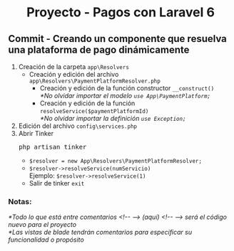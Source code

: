 
  <!-- Title -->
  <h1 align="center">Proyecto - Pagos con Laravel 6</h1>
  <!-- End Title -->

  <!-- Commit name -->
  <h2>Commit - <strong>Creando un componente que resuelva una plataforma de pago dinámicamente</strong></h2>
  <!-- End Commit name -->
  
  <!-- Commit instructions -->
  <ol>
   <li>
     Creación de la carpeta <code>app\Resolvers</code>
     <ul>
       <li>
         Creación y edición del archivo <code>app\Resolvers\PaymentPlatformResolver.php</code>
         <ul>
           <li>
             Creación y edición de la función constructor <code>__construct()</code>
             <br>
             <em>*No olvidar importar el modelo <code>use App\PaymentPlatform;</code></em>
           </li>
           <li>
             Creación y edición de la función <code>resolveService($paymentPlatformId)</code>
             <br>
             <em>*No olvidar importar la definición <code>use Exception;</code></em>
           </li>
         </ul>
        </li>
     </ul>
   </li>
   <li>Edición del archivo <code>config\services.php</code></li>
   <li>
     Abrir Tinker
     <pre>php artisan tinker</pre>
       <ul>
        <li><code>$resolver = new App\Resolvers\PaymentPlatformResolver;</code></li>
        <li>
          <code>$resolver->resolveService(numServicio)</code>
          <br>
          Ejemplo: <code>$resolver->resolveService(1)</code> <!-- 1= PayPal -->
        </li>
        <li>Salir de tinker <code>exit</code></li>
       </ul>
     </ul>
   </li>
  </ol>
  <!-- End Commit instructions -->
  
  <!-- Notes -->
  <h3>Notas:</h3>

  <ul>

  </ul>
    
  <em>
    *Todo lo que está entre comentarios
    &lt;!-- --&gt; (aquí) &lt;!-- --&gt;
    será el código nuevo para el proyecto
  </em>
  <br>
  <em>
    *Las vistas de blade tendrán comentarios para especificar su funcionalidad o propósito
  </em>
  <!-- End notes -->